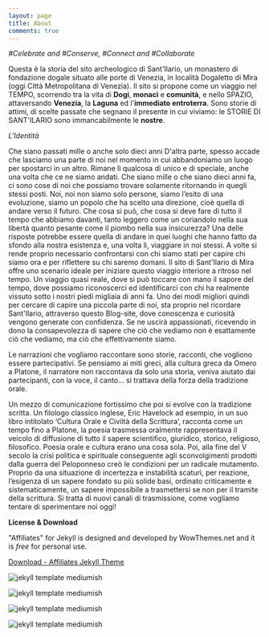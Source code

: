 ```yaml
---
layout: page
title: About
comments: true
---
```


_#Celebrate and #Conserve, #Connect and #Collaborate_

Questa è la storia del sito archeologico di Sant'Ilario, un monastero di fondazione dogale situato alle porte di Venezia, in località Dogaletto di Mira (oggi Città Metropolitana di Venezia). Il sito si propone come un viaggio nel TEMPO, scorrendo tra la vita di **Dogi**, **monaci** e **comunità**, e nello SPAZIO, attaversando **Venezia**, la **Laguna** ed l'**immediato entroterra**. Sono storie di attimi, di scelte passate che segnano il presente in cui viviamo: le STORIE DI SANT'ILARIO sono immancabilmente le **nostre**. 

_L'Identità_


Che siano passati mille o anche solo dieci anni 
D'altra parte, spesso accade che lasciamo una parte di noi nel momento in cui abbandoniamo un luogo per spostarci in un altro. Rimane lì qualcosa di unico e di speciale, anche una volta che ce ne siamo andati. Che siano mille o che siano dieci anni fa, ci sono cose di noi che possiamo trovare solamente ritornando in quegli stessi posti. Noi, noi non siamo solo persone, siamo l’esito di una evoluzione, siamo un popolo che ha scelto una direzione, cioè quella di andare verso il futuro. Che cosa si può, che cosa si deve fare di tutto il tempo che abbiamo davanti, tanto leggero come un coriandolo nella sua libertà quanto pesante come il piombo nella sua insicurezza? Una delle risposte potrebbe essere quella di andare in quei luoghi che hanno fatto da sfondo alla nostra esistenza e, una volta lì, viaggiare in noi stessi. A volte si rende proprio necessario confrontarsi con chi siamo stati per capire chi siamo ora e per riflettere su chi saremo domani. 
Il sito di Sant'Ilario di Mira offre uno scenario ideale per iniziare questo viaggio interiore a ritroso nel tempo. Un viaggio quasi reale, dove si può toccare con mano il sapore del tempo, dove possiamo riconoscerci ed identificarci con chi ha realmente vissuto sotto i nostri piedi migliaia di anni fa. 
Uno dei modi migliori quindi per cercare di capire una piccola parte di noi, sta proprio nel ricordare Sant'Ilario, attraverso questo Blog-site, dove conoscenza e curiosità vengono generate con confidenza. Se ne uscirà appassionati, ricevendo in dono la consapevolezza di sapere che ciò che vediamo non è esattamente ciò che vediamo, ma ciò che effettivamente siamo.

Le narrazioni che vogliamo raccontare sono storie, racconti, che vogliono essere partecipativi. Se pensiamo ai miti greci, alla cultura greca da Omero a Platone, il narratore non raccontava da solo una storia, veniva aiutato dai partecipanti, con la voce, il canto… si trattava della forza della tradizione orale.

Un mezzo di comunicazione fortissimo che poi si evolve con la tradizione scritta. Un filologo classico inglese, Eric Havelock ad esempio, in un suo libro intitolato ‘Cultura Orale e Civiltà della Scrittura’, racconta come un tempo fino a Platone, la poesia trasmessa oralmente rappresentava il veicolo di diffusione di tutto il sapere scientifico, giuridico, storico, religioso, filosofico. Poesia orale e cultura erano una cosa sola. Poi, alla fine del V secolo la crisi politica e spirituale conseguente agli sconvolgimenti prodotti dalla guerra del Peloponneso creò le condizioni per un radicale mutamento.  Proprio da una situazione di incertezza e instabilità scaturì, per reazione, l’esigenza di un sapere fondato su più solide basi, ordinato criticamente e sistematicamente, un sapere impossibile a trasmettersi se non per il tramite della scrittura. Si tratta di nuovi canali di trasmissione, come vogliamo tentare di sperimentare noi oggi!

**License & Download**

"Affiliates" for Jekyll is designed and developed by WowThemes.net and it is *free* for personal use.

<a href="https://github.com/wowthemesnet/affiliates-jekyll-theme/archive/master.zip" target="_blank">Download - Affiliates Jekyll Theme</a>

![jekyll template mediumish]({{site.baseurl}}/assets/images/theme1.jpg)

![jekyll template mediumish]({{site.baseurl}}/assets/images/theme2.jpg)

![jekyll template mediumish]({{site.baseurl}}/assets/images/theme3.jpg)

![jekyll template mediumish]({{site.baseurl}}/assets/images/theme4.jpg)

